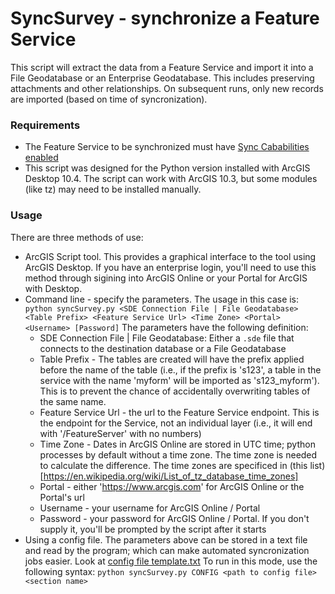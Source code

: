# SyncSurvey - synchronize a Feature Service 

This script will extract the data from a Feature Service and import it into a File Geodatabase or an Enterprise Geodatabase. This includes preserving attachments and other relationships. On subsequent runs, only new records are imported (based on time of syncronization).

### Requirements
- The Feature Service to be synchronized must have [Sync Cababilities enabled](http://doc.arcgis.com/en/arcgis-online/share-maps/manage-hosted-layers.htm#ESRI_SECTION2_C1D5C1A8F6084949B8C5BB444F0F44EC)
- This script was designed for the Python version installed with ArcGIS Desktop 10.4.  The script can work with ArcGIS 10.3, but some modules (like tz) may need to be installed manually.

### Usage
There are three methods of use:
- ArcGIS Script tool.  This provides a graphical interface to the tool using ArcGIS Desktop.  If you have an enterprise login, you'll need to use this method through sigining into ArcGIS Online or your Portal for ArcGIS with Desktop.
- Command line - specify the parameters.  The usage in this case is:
`python syncSurvey.py <SDE Connection File | File Geodatabase> <Table Prefix> <Feature Service Url> <Time Zone> <Portal> <Username> [Password]`
The parameters have the following definition:
  - SDE Connection File | File Geodatabase: Either a `.sde` file that connects to the destination database or a File Geodatabase
  - Table Prefix - The tables are created will have the prefix applied before the name of the table (i.e., if the prefix is 's123', a table in the service with the name 'myform' will be imported as 's123_myform').  This is to prevent the chance of accidentally overwriting tables of the same name.
  - Feature Service Url - the url to the Feature Service endpoint. This is the endpoint for the Service, not an individual layer (i.e., it will end with '/FeatureServer' with no numbers)
  - Time Zone - Dates in ArcGIS Online are stored in UTC time; python processes by default without a time zone.  The time zone is needed to calculate the difference.  The time zones are specificed in (this list)[https://en.wikipedia.org/wiki/List_of_tz_database_time_zones]
  - Portal - either 'https://www.arcgis.com' for ArcGIS Online or the Portal's url
  - Username - your username for ArcGIS Online / Portal
  - Password - your password for ArcGIS Online / Portal. If you don't supply it, you'll be prompted by the script after it starts
- Using a config file.  The parameters above can be stored in a text file and read by the program; which can make automated syncronization jobs easier. Look at [config file template.txt](https://github.com/tedrick/SyncSurvey/blob/master/config%20file%20template.txt) To run in this mode, use the following syntax:
`python syncSurvey.py CONFIG <path to config file> <section name>`
